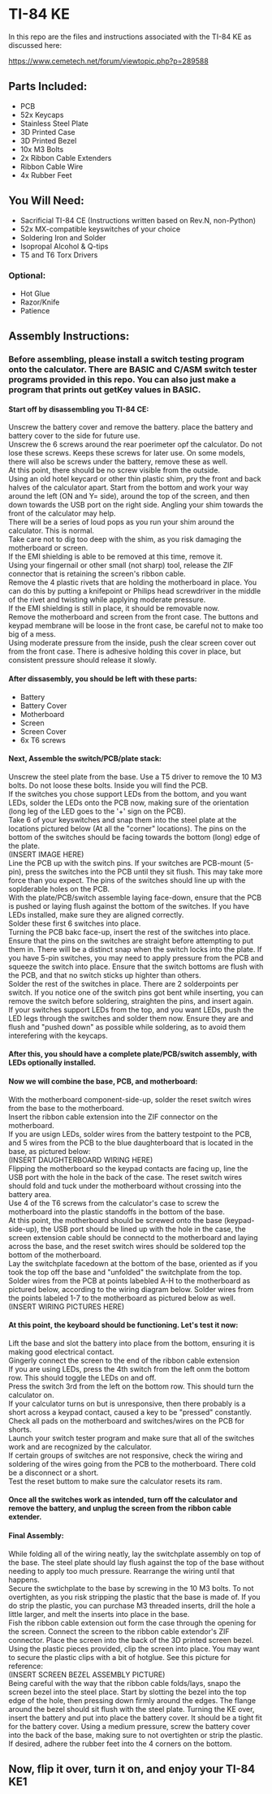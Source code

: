 # TI-84 KE
In this repo are the files and instructions associated with the TI-84 KE as discussed here:

https://www.cemetech.net/forum/viewtopic.php?p=289588


## Parts Included:
* PCB
* 52x Keycaps
* Stainless Steel Plate
* 3D Printed Case
* 3D Printed Bezel
* 10x M3 Bolts
* 2x Ribbon Cable Extenders
* Ribbon Cable Wire
* 4x Rubber Feet

## You Will Need:
* Sacrificial TI-84 CE (Instructions written based on Rev.N, non-Python)
* 52x MX-compatible keyswitches of your choice
* Soldering Iron and Solder
* Isopropal Alcohol & Q-tips
* T5 and T6 Torx Drivers
### Optional:
* Hot Glue
* Razor/Knife
* Patience


## Assembly Instructions:

### Before assembling, please install a switch testing program onto the calculator. There are BASIC and C/ASM switch tester programs provided in this repo. You can also just make a program that prints out getKey values in BASIC.

#### Start off by disassembling you TI-84 CE:

Unscrew the battery cover and remove the battery. place the battery and battery cover to the side for future use.\
Unscrew the 6 screws around the rear poerimeter opf the calculator. Do not lose these screws. Keeps these screws for later use. On some models, there will also be screws under the battery, remove these as well.\
At this point, there should be no screw visible from the outside.\
Using an old hotel keycard or other thin plastic shim, pry the front and back halves of the calculator apart. Start from the bottom and work your way around the left (ON and Y= side), around the top of the screen, and then down towards the USB port on the right side. Angling your shim towards the front of the calculator may help.\
There will be a series of loud pops as you run your shim around the calculator. This is normal.\
Take care not to dig too deep with the shim, as you risk damaging the motherboard or screen.\
If the EMI shielding is able to be removed at this time, remove it.\
Using your fingernail or other small (not sharp) tool, release the ZIF connector that is retaining the screen's ribbon cable.\
Remove the 4 plastic rivets that are holding the motherboard in place. You can do this by putting a knifepoint or Philips head screwdriver in the middle of the rivet and twisting while applying moderate pressure.\
If the EMI shielding is still in place, it should be removable now.\
Remove the motherboard and screen from the front case. The buttons and keypad membrane will be loose in the front case, be careful not to make too big of a mess.\
Using moderate pressure from the inside, push the clear screen cover out from the front case. There is adhesive holding this cover in place, but consistent pressure should release it slowly.

#### After dissasembly, you should be left with these parts:
* Battery
* Battery Cover
* Motherboard
* Screen
* Screen Cover
* 6x T6 screws

#### Next, Assemble the switch/PCB/plate stack:

Unscrew the steel plate from the base. Use a T5 driver to remove the 10 M3 bolts. Do not loose these bolts. Inside you will find the PCB.\
If the switches you chose support LEDs from the bottom, and you want LEDs, solder the LEDs onto the PCB now, making sure of the orientation (long leg of the LED goes to the '+' sign on the PCB).\
Take 6 of your keyswitches and snap them into the steel plate at the locations pictured below (At all the "corner" locations). The pins on the bottom of the switches should be facing towards the bottom (long) edge of the plate.\
(INSERT IMAGE HERE)\
Line the PCB up with the switch pins. If your switches are PCB-mount (5-pin), press the switches into the PCB until they sit flush. This may take more force than you expect. The pins of the switches should line up with the soplderable holes on the PCB.\
With the plate/PCB/switch assemble laying face-down, ensure that the PCB is pushed or laying flush against the bottom of the switches. If you have LEDs installed, make sure they are aligned correctly.\
Solder these first 6 switches into place.\
Turning the PCB bakc face-up, insert the rest of the switches into place. Ensure that the pins on the switches are straight before attempting to put them in. There will be a distinct snap when the switch locks into the plate. If you have 5-pin switches, you may need to apply pressure from the PCB and squeeze the switch into place. Ensure that the switch bottoms are flush with the PCB, and that no switch sticks up highter than others.\
Solder the rest of the switches in place. There are 2 solderpoints per switch. If you notice one of the switch pins got bent while inserting, you can remove the switch before soldering, straighten the pins, and insert again.\
If your switches support LEDs from the top, and you want LEDs, push the LED legs through the switches and solder them now. Ensure they are and flush and "pushed down" as possible while soldering, as to avoid them interefering with the keycaps.

#### After this, you should have a complete plate/PCB/switch assembly, with LEDs optionally installed.

#### Now we will combine the base, PCB, and motherboard:

With the motherboard component-side-up, solder the reset switch wires from the base to the motherboard.\
Insert the ribbon cable extension into the ZIF connector on the motherboard.\
If you are usign LEDs, solder wires from the battery testpoint to the PCB, and 5 wires from the PCB to the blue daughterboard that is located in the base, as pictured below:\
(INSERT DAUGHTERBOARD WIRING HERE)\
Flipping the motherboard so the keypad contacts are facing up, line the USB port with the hole in the back of the case. The reset switch wires should fold and tuck under the motherboard without crossing into the battery area.\
Use 4 of the T6 screws from the calculator's case to screw the motherboard into the plastic standoffs in the bottom of the base.\
At this point, the motherboard should be screwed onto the base (keypad-side-up), the USB port should be lined up with the hole in the case, the screen extension cable should be connectd to the motherboard and laying across the base, and the reset switch wires should be soldered top the bottom of the motherboard.\
Lay the switchplate facedown at the bottom of the base, oriented as if you took the top off the base and "unfolded" the switchplate from the top.
Solder wires from the PCB at points labebled A-H to the motherboard as pictured below, according to the wiring diagram below.
Solder wires from the points labeled 1-7 to the motherboard as pictured below as well.\
(INSERT WIRING PICTURES HERE)

#### At this point, the keyboard should be functioning. Let's test it now:

Lift the base and slot the battery into place from the bottom, ensuring it is making good electrical contact.\
Gingerly connect the screen to the end of the ribbon cable extension\
If you are using LEDs, press the 4th switch from the left onm the bottom row. This should toggle the LEDs on and off.\
Press the switch 3rd from the left on the bottom row. This should turn the calculator on.\
If your calculator turns on but is unresponsive, then there probably is a short across a keypad contact, caused a key to be "pressed" constantly. Check all pads on the motherboard and switches/wires on the PCB for shorts.\
Launch your switch tester program and make sure that all of the switches work and are recognized by the calculator.\
If certain groups of switches are not responsive, check the wiring and soldering of the wires going from the PCB to the motherboard. There cold be a disconnect or a short.\
Test the reset buttom to make sure the calculator resets its ram.

#### Once all the switches work as intended, turn off the calculator and remove the battery, and unplug the screen from the ribbon cable extender.

#### Final Assembly:

While folding all of the wiring neatly, lay the switchplate assembly on top of the base. The steel plate should lay flush against the top of the base without needing to apply too much pressure. Rearrange the wiring until that happens.\
Secure the swtichplate to the base by screwing in the 10 M3 bolts. To not overtighten, as you risk stripping the plastic that the base is made of. If you do strip the plastic, you can purchase M3 threaded inserts, drill the hole a little larger, and melt the inserts into place in the base.\
Fish the ribbon cable extension out form the case through the opening for the screen. Connect the screen to the ribbon cable extendor's ZIF connector.
Place the screen into the back of the 3D printed screen bezel. Using the plastic pieces provided, clip the screen into place. You may want to secure the plastic clips with a bit of hotglue. See this picture for reference:\
(INSERT SCREEN BEZEL ASSEMBLY PICTURE)\
Being careful with the way that the ribbon cable folds/lays, snapo the screen bezel into the steel place. Start by slotting the bezel into the top edge of the hole, then pressing down firmly around the edges. The flange around the bezel should sit flush with the steel plate.
Turning the KE over, insert the battery and put into place the battery cover. It should be a tight fit for the battery cover. Using a medium pressure, screw the battery cover into the back of the base, making sure to not overtighten or strip the plastic.
If desired, adhere the rubber feet into the 4 corners on the bottom.

## Now, flip it over, turn it on, and enjoy your TI-84 KE1
